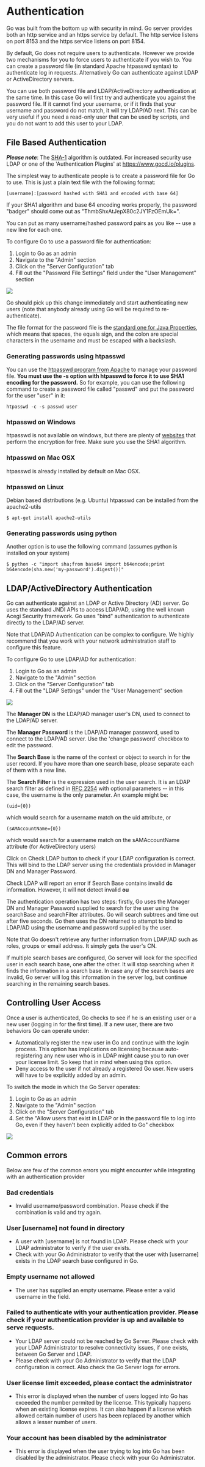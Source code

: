 # Authentication

Go was built from the bottom up with security in mind. Go server provides both an http service and an https service by default. The http service listens on port 8153 and the https service listens on port 8154.

By default, Go does not require users to authenticate. However we provide two mechanisms for you to force users to authenticate if you wish to. You can create a password file (in standard Apache htpasswd syntax) to authenticate log in requests. Alternatively Go can authenticate against LDAP or ActiveDirectory servers.

You can use both password file and LDAP/ActiveDirectory authentication at the same time. In this case Go will first try and authenticate you against the password file. If it cannot find your username, or if it finds that your username and password do not match, it will try LDAP/AD next. This can be very useful if you need a read-only user that can be used by scripts, and you do not want to add this user to your LDAP.

## File Based Authentication

_**Please note**_: The [SHA-1](https://en.wikipedia.org/wiki/SHA-1) algorithm is outdated. For increased security use LDAP or one of the 'Authentication Plugins' at https://www.gocd.io/plugins.

The simplest way to authenticate people is to create a password file for Go to use. This is just a plain text file with the following format:

```
[username]:[password hashed with SHA1 and encoded with base 64]
```

If your SHA1 algorithm and base 64 encoding works properly, the password "badger" should come out as "ThmbShxAtJepX80c2JY1FzOEmUk=".

You can put as many username/hashed password pairs as you like -- use a new line for each one.

To configure Go to use a password file for authentication:

1.  Login to Go as an admin
2.  Navigate to the "Admin" section
3.  Click on the "Server Configuration" tab
4.  Fill out the "Password File Settings" field under the "User Management" section

![](../resources/images/user_authentication_password_file.png)

Go should pick up this change immediately and start authenticating new users (note that anybody already using Go will be required to re-authenticate).

The file format for the password file is the [standard one for Java Properties](http://docs.oracle.com/javase/7/docs/api/java/util/Properties.html#load%28java.io.Reader%29), which means that spaces, the equals sign, and the colon are special characters in the username and must be escaped with a backslash.


### Generating passwords using htpasswd

You can use the [htpasswd program from Apache](http://httpd.apache.org/docs/2.0/programs/htpasswd.html) to manage your password file. **You must use the -s option with htpasswd to force it to use SHA1 encoding for the password.** So for example, you can use the following command to create a password file called "passwd" and put the password for the user "user" in it:

```shell
htpasswd -c -s passwd user
```

### htpasswd on Windows

htpasswd is not available on windows, but there are plenty of [websites](http://www.google.com/search?q=generate+htpasswd+sha) that perform the encryption for free. Make sure you use the SHA1 algorithm.

### htpasswd on Mac OSX

htpasswd is already installed by default on Mac OSX.

### htpasswd on Linux

Debian based distributions (e.g. Ubuntu) htpasswd can be installed from the apache2-utils

```shell
$ apt-get install apache2-utils
```

### Generating passwords using python

Another option is to use the following command (assumes python is installed on your system)

```shell
$ python -c "import sha;from base64 import b64encode;print b64encode(sha.new('my-password').digest())"
```

## LDAP/ActiveDirectory Authentication

Go can authenticate against an LDAP or Active Directory (AD) server. Go uses the standard JNDI APIs to access LDAP/AD, using the well known Acegi Security framework. Go uses "bind" authentication to authenticate directly to the LDAP/AD server.

Note that LDAP/AD Authentication can be complex to configure. We highly recommend that you work with your network administration staff to configure this feature.

To configure Go to use LDAP/AD for authentication:

1.  Login to Go as an admin
2.  Navigate to the "Admin" section
3.  Click on the "Server Configuration" tab
4.  Fill out the "LDAP Settings" under the "User Management" section

![](../resources/images/user_authentication_ldap.png)

The **Manager DN** is the LDAP/AD manager user's DN, used to connect to the LDAP/AD server.

The **Manager Password** is the LDAP/AD manager password, used to connect to the LDAP/AD server. Use the 'change password' checkbox to edit the password.

The **Search Base** is the name of the context or object to search in for the user record. If you have more than one search base, please separate each of them with a new line.

The **Search Filter** is the expression used in the user search. It is an LDAP search filter as defined in [RFC 2254](http://www.ietf.org/rfc/rfc2254.txt) with optional parameters -- in this case, the username is the only parameter. An example might be:

```
(uid={0})
```

which would search for a username match on the uid attribute, or

```
(sAMAccountName={0})
```

which would search for a username match on the sAMAccountName attribute (for ActiveDirectory users)

Click on Check LDAP button to check if your LDAP configuration is correct. This will bind to the LDAP server using the credentials provided in Manager DN and Manager Password.

Check LDAP will report an error if Search Base contains invalid **dc** information. However, it will not detect invalid **ou**

The authentication operation has two steps: firstly, Go uses the Manager DN and Manager Password supplied to search for the user using the searchBase and searchFilter attributes. Go will search subtrees and time out after five seconds. Go then uses the DN returned to attempt to bind to LDAP/AD using the username and password supplied by the user.

Note that Go doesn't retrieve any further information from LDAP/AD such as roles, groups or email address. It simply gets the user's CN.

If multiple search bases are configured, Go server will look for the specified user in each search base, one after the other. It will stop searching when it finds the information in a search base. In case any of the search bases are invalid, Go server will log this information in the server log, but continue searching in the remaining search bases.

## Controlling User Access

Once a user is authenticated, Go checks to see if he is an existing user or a new user (logging in for the first time). If a new user, there are two behaviors Go can operate under:

-   Automatically register the new user in Go and continue with the login process. This option has implications on licensing because auto-registering any new user who is in LDAP might cause you to run over your license limit. So keep that in mind when using this option.
-   Deny access to the user if not already a registered Go user. New users will have to be explicitly added by an admin.

To switch the mode in which the Go Server operates:

1.  Login to Go as an admin
2.  Navigate to the "Admin" section
3.  Click on the "Server Configuration" tab
4.  Set the "Allow users that exist in LDAP or in the password file to log into Go, even if they haven't been explicitly added to Go" checkbox

![](../resources/images/user_authentication_auto_login.png)

## Common errors

Below are few of the common errors you might encounter while integrating with an authentication provider

### Bad credentials

-   Invalid username/password combination. Please check if the combination is valid and try again.

### User [username] not found in directory

-   A user with [username] is not found in LDAP. Please check with your LDAP administrator to verify if the user exists.
-   Check with your Go Administrator to verify that the user with [username] exists in the LDAP search base configured in Go.

### Empty username not allowed

-   The user has supplied an empty username. Please enter a valid username in the field.

### Failed to authenticate with your authentication provider. Please check if your authentication provider is up and available to serve requests.

-   Your LDAP server could not be reached by Go Server. Please check with your LDAP Administrator to resolve connectivity issues, if one exists, between Go Server and LDAP.
-   Please check with your Go Administrator to verify that the LDAP configuration is correct. Also check the Go Server logs for errors.

### User license limit exceeded, please contact the administrator

-   This error is displayed when the number of users logged into Go has exceeded the number permited by the license. This typically happens when an existing license expires. It can also happen if a license which allowed certain number of users has been replaced by another which allows a lesser number of users.

### Your account has been disabled by the administrator

-   This error is displayed when the user trying to log into Go has been disabled by the administrator. Please check with your Go Administrator.
